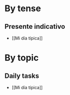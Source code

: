 # By tense
## Presente indicativo
- [[Mi día típica]]

# By topic
## Daily tasks
- [[Mi día típica]]